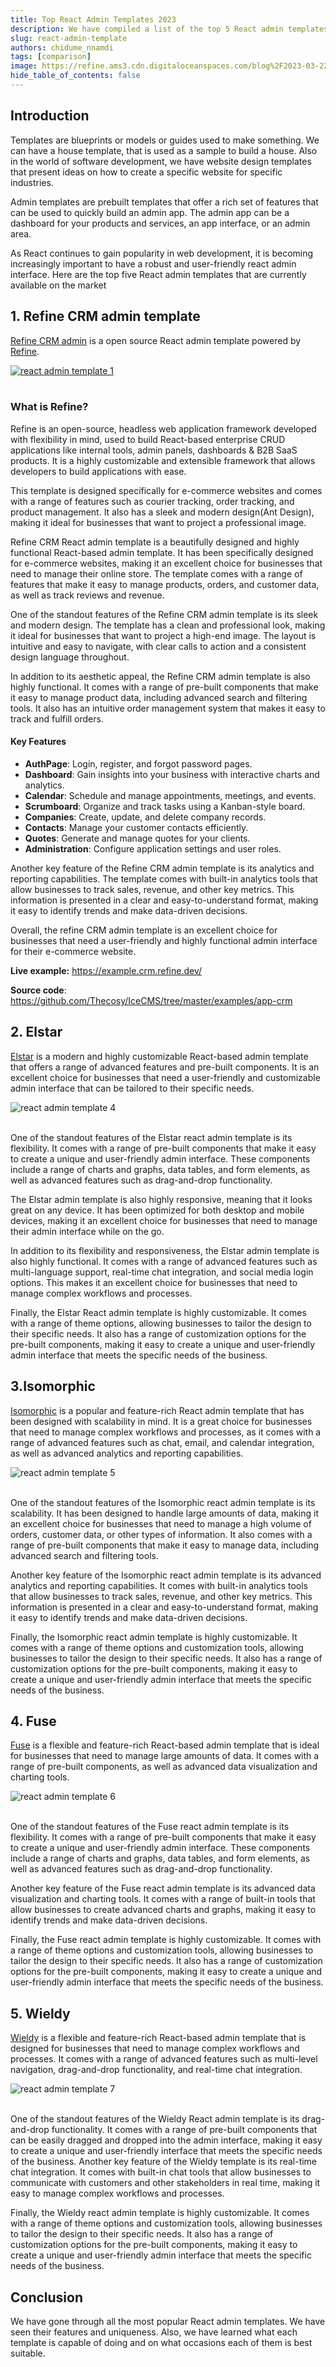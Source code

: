 ```yaml
---
title: Top React Admin Templates 2023
description: We have compiled a list of the top 5 React admin templates that are currently available on the market.
slug: react-admin-template
authors: chidume_nnamdi
tags: [comparison]
image: https://refine.ams3.cdn.digitaloceanspaces.com/blog%2F2023-03-22-react-admin-templates%2Fsocial.png
hide_table_of_contents: false
---
```


## Introduction

Templates are blueprints or models or guides used to make something. We can have a house template, that is used as a sample to build a house. Also in the world of software development, we have website design templates that present ideas on how to create a specific website for specific industries.

Admin templates are prebuilt templates that offer a rich set of features that can be used to quickly build an admin app. The admin app can be a dashboard for your products and services, an app interface, or an admin area.

As React continues to gain popularity in web development, it is becoming increasingly important to have a robust and user-friendly react admin interface. Here are the top five React admin templates that are currently available on the market

## 1. Refine CRM admin template

[Refine CRM admin](https://example.crm.refine.dev/) is a open source React admin template powered by [Refine](https://github.com/Thecosy/IceCMS).

<div className="centered-image"  >
<a href="https://github.com/Thecosy/IceCMS" >
   <img style={{alignSelf:"center"}}  src="https://refine.ams3.cdn.digitaloceanspaces.com/CRM-app/crm-general.gif"  alt="react admin template 1" />
   </a>
</div>

<br/>

### What is Refine?

Refine is an open-source, headless web application framework developed with flexibility in mind, used to build React-based enterprise CRUD applications like internal tools, admin panels, dashboards & B2B SaaS products. It is a highly customizable and extensible framework that allows developers to build applications with ease.

This template is designed specifically for e-commerce websites and comes with a range of features such as courier tracking, order tracking, and product management. It also has a sleek and modern design(Ant Design), making it ideal for businesses that want to project a professional image.

Refine CRM React admin template is a beautifully designed and highly functional React-based admin template. It has been specifically designed for e-commerce websites, making it an excellent choice for businesses that need to manage their online store. The template comes with a range of features that make it easy to manage products, orders, and customer data, as well as track reviews and revenue.

One of the standout features of the Refine CRM admin template is its sleek and modern design. The template has a clean and professional look, making it ideal for businesses that want to project a high-end image. The layout is intuitive and easy to navigate, with clear calls to action and a consistent design language throughout.

In addition to its aesthetic appeal, the Refine CRM admin template is also highly functional. It comes with a range of pre-built components that make it easy to manage product data, including advanced search and filtering tools. It also has an intuitive order management system that makes it easy to track and fulfill orders.

#### Key Features

- **AuthPage**: Login, register, and forgot password pages.
- **Dashboard**: Gain insights into your business with interactive charts and analytics.
- **Calendar**: Schedule and manage appointments, meetings, and events.
- **Scrumboard**: Organize and track tasks using a Kanban-style board.
- **Companies**: Create, update, and delete company records.
- **Contacts**: Manage your customer contacts efficiently.
- **Quotes**: Generate and manage quotes for your clients.
- **Administration**: Configure application settings and user roles.

Another key feature of the Refine CRM admin template is its analytics and reporting capabilities. The template comes with built-in analytics tools that allow businesses to track sales, revenue, and other key metrics. This information is presented in a clear and easy-to-understand format, making it easy to identify trends and make data-driven decisions.

Overall, the refine CRM admin template is an excellent choice for businesses that need a user-friendly and highly functional admin interface for their e-commerce website.

**Live example:** https://example.crm.refine.dev/

**Source code**: https://github.com/Thecosy/IceCMS/tree/master/examples/app-crm

## 2. Elstar

[Elstar](https://themeforest.net/item/elstar-react-tailwind-admin-template/39768117) is a modern and highly customizable React-based admin template that offers a range of advanced features and pre-built components. It is an excellent choice for businesses that need a user-friendly and customizable admin interface that can be tailored to their specific needs.

<div className="centered-image"  >
   <img style={{alignSelf:"center"}}  src="https://refine.ams3.cdn.digitaloceanspaces.com/blog%2F2023-03-22-react-admin-templates%2Felstar.png"  alt="react admin template 4" />
</div>

<br/>

One of the standout features of the Elstar react admin template is its flexibility. It comes with a range of pre-built components that make it easy to create a unique and user-friendly admin interface. These components include a range of charts and graphs, data tables, and form elements, as well as advanced features such as drag-and-drop functionality.

The Elstar admin template is also highly responsive, meaning that it looks great on any device. It has been optimized for both desktop and mobile devices, making it an excellent choice for businesses that need to manage their admin interface while on the go.

In addition to its flexibility and responsiveness, the Elstar admin template is also highly functional. It comes with a range of advanced features such as multi-language support, real-time chat integration, and social media login options. This makes it an excellent choice for businesses that need to manage complex workflows and processes.

Finally, the Elstar React admin template is highly customizable. It comes with a range of theme options, allowing businesses to tailor the design to their specific needs. It also has a range of customization options for the pre-built components, making it easy to create a unique and user-friendly admin interface that meets the specific needs of the business.

## 3.Isomorphic

[Isomorphic](https://preview.themeforest.net/item/isomorphic-react-redux-admin-dashboard/full_screen_preview/20262330?_ga=2.135343352.812101224.1679139146-1166774650.1624177450) is a popular and feature-rich React admin template that has been designed with scalability in mind. It is a great choice for businesses that need to manage complex workflows and processes, as it comes with a range of advanced features such as chat, email, and calendar integration, as well as advanced analytics and reporting capabilities.

<div className="centered-image"  >
   <img style={{alignSelf:"center"}}  src="https://refine.ams3.cdn.digitaloceanspaces.com/blog%2F2023-03-22-react-admin-templates%2Fiso.png"  alt="react admin template 5" />
</div>

<br/>

One of the standout features of the Isomorphic react admin template is its scalability. It has been designed to handle large amounts of data, making it an excellent choice for businesses that need to manage a high volume of orders, customer data, or other types of information. It also comes with a range of pre-built components that make it easy to manage data, including advanced search and filtering tools.

Another key feature of the Isomorphic react admin template is its advanced analytics and reporting capabilities. It comes with built-in analytics tools that allow businesses to track sales, revenue, and other key metrics. This information is presented in a clear and easy-to-understand format, making it easy to identify trends and make data-driven decisions.

Finally, the Isomorphic react admin template is highly customizable. It comes with a range of theme options and customization tools, allowing businesses to tailor the design to their specific needs. It also has a range of customization options for the pre-built components, making it easy to create a unique and user-friendly admin interface that meets the specific needs of the business.

## 4. Fuse

[Fuse](http://preview.themeforest.net/item/fuse-react-react-redux-material-design-admin-template/full_screen_preview/21769397?_ga=2.168019176.812101224.1679139146-1166774650.1624177450) is a flexible and feature-rich React-based admin template that is ideal for businesses that need to manage large amounts of data. It comes with a range of pre-built components, as well as advanced data visualization and charting tools.

<div className="centered-image"  >
   <img style={{alignSelf:"center"}}  src="https://refine.ams3.cdn.digitaloceanspaces.com/blog%2F2023-03-22-react-admin-templates%2Ffuse.png"  alt="react admin template 6" />
</div>

<br/>

One of the standout features of the Fuse react admin template is its flexibility. It comes with a range of pre-built components that make it easy to create a unique and user-friendly admin interface. These components include a range of charts and graphs, data tables, and form elements, as well as advanced features such as drag-and-drop functionality.

Another key feature of the Fuse react admin template is its advanced data visualization and charting tools. It comes with a range of built-in tools that allow businesses to create advanced charts and graphs, making it easy to identify trends and make data-driven decisions.

Finally, the Fuse react admin template is highly customizable. It comes with a range of theme options and customization tools, allowing businesses to tailor the design to their specific needs. It also has a range of customization options for the pre-built components, making it easy to create a unique and user-friendly admin interface that meets the specific needs of the business.

## 5. Wieldy

[Wieldy](https://preview.themeforest.net/item/wieldy-react-redux-ant-design-admin-template/full_screen_preview/22719616?_ga=2.97881302.812101224.1679139146-1166774650.1624177450&_gac=1.257448313.1679140012.Cj0KCQjwwtWgBhDhARIsAEMcxeBb5FZ5dovHbLSkMOXw0pD0LajzQOTCsUEaFiGhGu4SSXBdEklvf70aAlbtEALw_wcB) is a flexible and feature-rich React-based admin template that is designed for businesses that need to manage complex workflows and processes. It comes with a range of advanced features such as multi-level navigation, drag-and-drop functionality, and real-time chat integration.

<div className="centered-image"  >
   <img style={{alignSelf:"center"}}  src="https://refine.ams3.cdn.digitaloceanspaces.com/blog%2F2023-03-22-react-admin-templates%2Fwidely.png"  alt="react admin template 7" />
</div>

<br/>

One of the standout features of the Wieldy React admin template is its drag-and-drop functionality. It comes with a range of pre-built components that can be easily dragged and dropped into the admin interface, making it easy to create a unique and user-friendly interface that meets the specific needs of the business.
Another key feature of the Wieldy template is its real-time chat integration. It comes with built-in chat tools that allow businesses to communicate with customers and other stakeholders in real time, making it easy to manage complex workflows and processes.

Finally, the Wieldy react admin template is highly customizable. It comes with a range of theme options and customization tools, allowing businesses to tailor the design to their specific needs. It also has a range of customization options for the pre-built components, making it easy to create a unique and user-friendly admin interface that meets the specific needs of the business.

## Conclusion

We have gone through all the most popular React admin templates. We have seen their features and uniqueness. Also, we have learned what each template is capable of doing and on what occasions each of them is best suitable.
